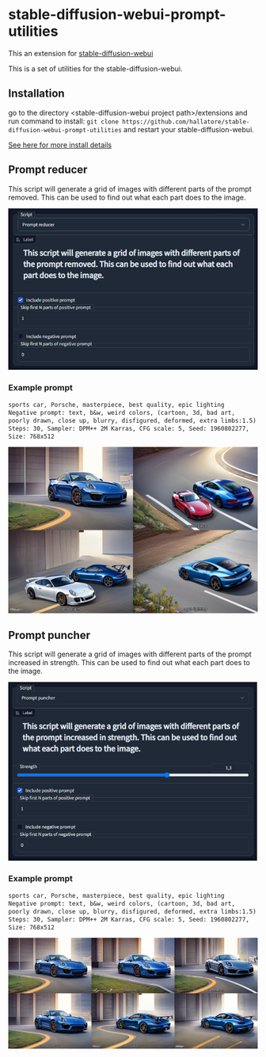 # stable-diffusion-webui-prompt-utilities
This an extension for [stable-diffusion-webui](https://github.com/AUTOMATIC1111/stable-diffusion-webui)

This is a set of utilities for the stable-diffusion-webui.

## Installation

go to the directory \<stable-diffusion-webui project path\>/extensions and run command  to install: `git clone https://github.com/hallatore/stable-diffusion-webui-prompt-utilities` and restart your stable-diffusion-webui.

 [See here for more install details]( https://github.com/AUTOMATIC1111/stable-diffusion-webui/wiki/Extensions)

## Prompt reducer

This script will generate a grid of images with different parts of the prompt removed. This can be used to find out what each part does to the image.

![image](images/prompt-reducer.png)

### Example prompt
    sports car, Porsche, masterpiece, best quality, epic lighting
    Negative prompt: text, b&w, weird colors, (cartoon, 3d, bad art, poorly drawn, close up, blurry, disfigured, deformed, extra limbs:1.5)
    Steps: 30, Sampler: DPM++ 2M Karras, CFG scale: 5, Seed: 1960802277, Size: 768x512

![image](images/prompt-reducer-example.png)

## Prompt puncher

This script will generate a grid of images with different parts of the prompt increased in strength. This can be used to find out what each part does to the image.

![image](images/prompt-puncher.png)

### Example prompt
    sports car, Porsche, masterpiece, best quality, epic lighting
    Negative prompt: text, b&w, weird colors, (cartoon, 3d, bad art, poorly drawn, close up, blurry, disfigured, deformed, extra limbs:1.5)
    Steps: 30, Sampler: DPM++ 2M Karras, CFG scale: 5, Seed: 1960802277, Size: 768x512

![image](images/prompt-puncher-example.png)